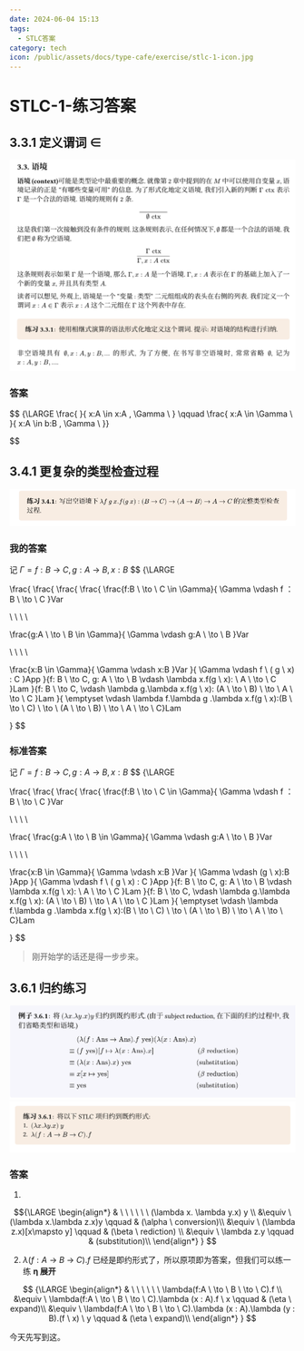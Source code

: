 ```yaml
---
date: 2024-06-04 15:13
tags:
  - STLC答案
category: tech
icon: /public/assets/docs/type-cafe/exercise/stlc-1-icon.jpg
---
```


# STLC-1-练习答案

## 3.3.1 定义谓词 ∈

![](/public/assets/docs/type-cafe/exercise/3-3-1.png)

### 答案

$$
{\LARGE \frac{ }{ x:A \in x:A , \Gamma \ }
\qquad
\frac{ x:A \in \Gamma \ }{ x:A \in b:B , \Gamma \ }}

$$

## 3.4.1 更复杂的类型检查过程

![](/public/assets/docs/type-cafe/exercise/3-4-1.png)

### 我的答案

记 $\Gamma = f:B \ \to \ C,g:A \ \to \ B,x:B$
$$
{\LARGE

\frac{
\frac{
\frac{
\frac{
\frac{f:B \ \to \ C \in \Gamma}{
\Gamma \vdash f ： B \ \to \ C
}Var

\ \ \ \

\frac{g:A \ \to \ B \in \Gamma}{
\Gamma \vdash g:A \ \to \ B
}Var

\ \ \ \

\frac{x:B \in \Gamma}{
\Gamma \vdash x:B
}Var
}{
\Gamma \vdash f \ ( g \ x) : C
}App
}{f: B \ \to C, g: A \ \to \ B \vdash \lambda x.f(g \ x): \ A \ \to \ C }Lam
}{f: B \ \to C, \vdash \lambda g.\lambda x.f(g \ x): (A \ \to \ B) \ \to \ A \ \to \ C }Lam
}{ \emptyset \vdash \lambda f.\lambda g .\lambda x.f(g \ x):(B \ \to \ C) \ \to \ (A \ \to \ B) \ \to \ A \ \to \ C}Lam

}
$$

### 标准答案

记 $\Gamma = f:B \ \to \ C,g:A \ \to \ B,x:B$
$$
{\LARGE

\frac{
\frac{
\frac{
\frac{
\frac{f:B \ \to \ C \in \Gamma}{
\Gamma \vdash f ： B \ \to \ C
}Var

\ \ \ \

\frac{
\frac{g:A \ \to \ B \in \Gamma}{
\Gamma \vdash g:A \ \to \ B
}Var

\ \ \ \

\frac{x:B \in \Gamma}{
\Gamma \vdash x:B
}Var
}{
\Gamma \vdash (g \ x):B
}App
}{
\Gamma \vdash f \ ( g \ x) : C
}App
}{f: B \ \to C, g: A \ \to \ B \vdash \lambda x.f(g \ x): \ A \ \to \ C }Lam
}{f: B \ \to C, \vdash \lambda g.\lambda x.f(g \ x): (A \ \to \ B) \ \to \ A \ \to \ C }Lam
}{ \emptyset \vdash \lambda f.\lambda g .\lambda x.f(g \ x):(B \ \to \ C) \ \to \ (A \ \to \ B) \ \to \ A \ \to \ C}Lam

}
$$

> 刚开始学的话还是得一步步来。

## 3.6.1 归约练习

![](/public/assets/docs/type-cafe/exercise/3-6-1_.png)
![](/public/assets/docs/type-cafe/exercise/3-6-1.png)

### 答案

1.

$${\LARGE
\begin{align*}
& \ \ \ \ \ \  (\lambda x. \lambda y.x) y \\
&\equiv \ (\lambda x.\lambda z.x)y \qquad & (\alpha \ conversion)\\
&\equiv \ (\lambda z.x)[x\mapsto y] \qquad & (\beta \ rediction) \\
&\equiv \ \lambda z.y \qquad & (substitution)\\
\end{align*}
}
$$

2. $\lambda(f:A \ \to \ B \ \to \ C).f$ 已经是即约形式了，所以原项即为答案，但我们可以练一练 **η 展开**

$$
{\LARGE
\begin{align*}
& \ \ \ \ \ \ \lambda(f:A \ \to \ B \ \to \ C).f \\
&\equiv \ \lambda(f:A \ \to \ B \ \to \ C).\lambda  (x : A).f \ x \qquad & (\eta \ expand)\\
&\equiv \ \lambda(f:A \ \to \ B \ \to \ C).\lambda  (x : A).\lambda  (y : B).(f \ x) \ y \qquad & (\eta \ expand)\\
\end{align*}
}
$$

今天先写到这。

